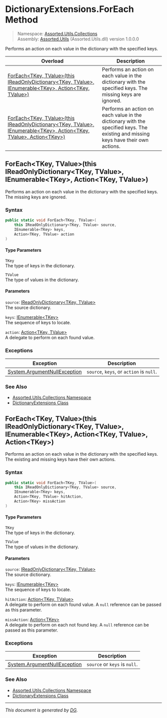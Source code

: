 ﻿# DictionaryExtensions.ForEach Method

> Namespace: [Assorted.Utils.Collections](index.md#assortedutilscollections-namespace)\
> Assembly: [Assorted.Utils](index.md) (Assorted.Utils.dll) version 1.0.0.0

Performs an action on each value in the dictionary with the specified keys.

Overload | Description
--- | ---
[ForEach\<TKey, TValue>(this IReadOnlyDictionary\<TKey, TValue>, IEnumerable\<TKey>, Action\<TKey, TValue>)](Assorted.Utils.Collections.DictionaryExtensions.ForEach.md#foreachtkey-tvaluethis-ireadonlydictionarytkey-tvalue-ienumerabletkey-actiontkey-tvalue) | Performs an action on each value in the dictionary with the specified keys. The missing keys are ignored.
[ForEach\<TKey, TValue>(this IReadOnlyDictionary\<TKey, TValue>, IEnumerable\<TKey>, Action\<TKey, TValue>, Action\<TKey>)](Assorted.Utils.Collections.DictionaryExtensions.ForEach.md#foreachtkey-tvaluethis-ireadonlydictionarytkey-tvalue-ienumerabletkey-actiontkey-tvalue-actiontkey) | Performs an action on each value in the dictionary with the specified keys. The existing and missing keys have their own actions.

## ForEach\<TKey, TValue>(this IReadOnlyDictionary\<TKey, TValue>, IEnumerable\<TKey>, Action\<TKey, TValue>)

Performs an action on each value in the dictionary with the specified keys. The missing keys are ignored.

### Syntax

```csharp
public static void ForEach<TKey, TValue>(
    this IReadOnlyDictionary<TKey, TValue> source, 
    IEnumerable<TKey> keys, 
    Action<TKey, TValue> action
)
```

#### Type Parameters

`TKey`\
The type of keys in the dictionary.

`TValue`\
The type of values in the dictionary.

#### Parameters

`source`: [IReadOnlyDictionary\<TKey, TValue>](https://docs.microsoft.com/en-us/dotnet/api/system.collections.generic.ireadonlydictionary-2)\
The source dictionary.

`keys`: [IEnumerable\<TKey>](https://docs.microsoft.com/en-us/dotnet/api/system.collections.generic.ienumerable-1)\
The sequence of keys to locate.

`action`: [Action\<TKey, TValue>](https://docs.microsoft.com/en-us/dotnet/api/system.action-2)\
A delegate to perform on each found value.

### Exceptions

Exception | Description
--- | ---
[System.ArgumentNullException](https://docs.microsoft.com/en-us/dotnet/api/system.argumentnullexception) | `source`, `keys`, or `action` is `null`.

### See Also

- [Assorted.Utils.Collections Namespace](index.md#assortedutilscollections-namespace)
- [DictionaryExtensions Class](Assorted.Utils.Collections.DictionaryExtensions.md)

## ForEach\<TKey, TValue>(this IReadOnlyDictionary\<TKey, TValue>, IEnumerable\<TKey>, Action\<TKey, TValue>, Action\<TKey>)

Performs an action on each value in the dictionary with the specified keys. The existing and missing keys have their own actions.

### Syntax

```csharp
public static void ForEach<TKey, TValue>(
    this IReadOnlyDictionary<TKey, TValue> source, 
    IEnumerable<TKey> keys, 
    Action<TKey, TValue> hitAction, 
    Action<TKey> missAction
)
```

#### Type Parameters

`TKey`\
The type of keys in the dictionary.

`TValue`\
The type of values in the dictionary.

#### Parameters

`source`: [IReadOnlyDictionary\<TKey, TValue>](https://docs.microsoft.com/en-us/dotnet/api/system.collections.generic.ireadonlydictionary-2)\
The source dictionary.

`keys`: [IEnumerable\<TKey>](https://docs.microsoft.com/en-us/dotnet/api/system.collections.generic.ienumerable-1)\
The sequence of keys to locate.

`hitAction`: [Action\<TKey, TValue>](https://docs.microsoft.com/en-us/dotnet/api/system.action-2)\
A delegate to perform on each found value. A `null` reference can be passed as this parameter.

`missAction`: [Action\<TKey>](https://docs.microsoft.com/en-us/dotnet/api/system.action-1)\
A delegate to perform on each not found key. A `null` reference can be passed as this parameter.

### Exceptions

Exception | Description
--- | ---
[System.ArgumentNullException](https://docs.microsoft.com/en-us/dotnet/api/system.argumentnullexception) | `source` or `keys` is `null`.

### See Also

- [Assorted.Utils.Collections Namespace](index.md#assortedutilscollections-namespace)
- [DictionaryExtensions Class](Assorted.Utils.Collections.DictionaryExtensions.md)

---

_This document is generated by [DG](https://github.com/Khojasteh/dg)._
